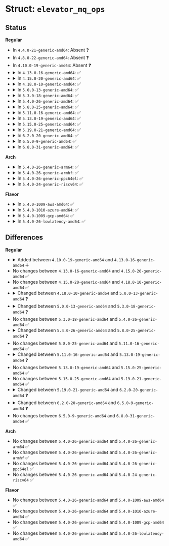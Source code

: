 # Struct: <code>elevator_mq_ops</code>

## Status
<b>Regular</b>
<ul>
<li>
In <code>4.4.0-21-generic-amd64</code>: Absent ❓
</li>
<li>
In <code>4.8.0-22-generic-amd64</code>: Absent ❓
</li>
<li>
In <code>4.10.0-19-generic-amd64</code>: Absent ❓
</li>
<li>
<details>
<summary>In <code>4.13.0-16-generic-amd64</code>: ✅</summary>

```c
struct elevator_mq_ops {
    int (*)(struct request_queue *, struct elevator_type *) init_sched;
    void (*)(struct elevator_queue *) exit_sched;
    int (*)(struct blk_mq_hw_ctx *, unsigned int) init_hctx;
    void (*)(struct blk_mq_hw_ctx *, unsigned int) exit_hctx;
    bool (*)(struct request_queue *, struct request *, struct bio *) allow_merge;
    bool (*)(struct blk_mq_hw_ctx *, struct bio *) bio_merge;
    int (*)(struct request_queue *, struct request * *, struct bio *) request_merge;
    void (*)(struct request_queue *, struct request *, enum elv_merge) request_merged;
    void (*)(struct request_queue *, struct request *, struct request *) requests_merged;
    void (*)(unsigned int, struct blk_mq_alloc_data *) limit_depth;
    void (*)(struct request *, struct bio *) prepare_request;
    void (*)(struct request *) finish_request;
    void (*)(struct blk_mq_hw_ctx *, struct list_head *, bool) insert_requests;
    struct request * (*)(struct blk_mq_hw_ctx *) dispatch_request;
    bool (*)(struct blk_mq_hw_ctx *) has_work;
    void (*)(struct request *) completed_request;
    void (*)(struct request *) started_request;
    void (*)(struct request *) requeue_request;
    struct request * (*)(struct request_queue *, struct request *) former_request;
    struct request * (*)(struct request_queue *, struct request *) next_request;
    void (*)(struct io_cq *) init_icq;
    void (*)(struct io_cq *) exit_icq;
}
```
</details>
</li>
<li>
<details>
<summary>In <code>4.15.0-20-generic-amd64</code>: ✅</summary>

```c
struct elevator_mq_ops {
    int (*)(struct request_queue *, struct elevator_type *) init_sched;
    void (*)(struct elevator_queue *) exit_sched;
    int (*)(struct blk_mq_hw_ctx *, unsigned int) init_hctx;
    void (*)(struct blk_mq_hw_ctx *, unsigned int) exit_hctx;
    bool (*)(struct request_queue *, struct request *, struct bio *) allow_merge;
    bool (*)(struct blk_mq_hw_ctx *, struct bio *) bio_merge;
    int (*)(struct request_queue *, struct request * *, struct bio *) request_merge;
    void (*)(struct request_queue *, struct request *, enum elv_merge) request_merged;
    void (*)(struct request_queue *, struct request *, struct request *) requests_merged;
    void (*)(unsigned int, struct blk_mq_alloc_data *) limit_depth;
    void (*)(struct request *, struct bio *) prepare_request;
    void (*)(struct request *) finish_request;
    void (*)(struct blk_mq_hw_ctx *, struct list_head *, bool) insert_requests;
    struct request * (*)(struct blk_mq_hw_ctx *) dispatch_request;
    bool (*)(struct blk_mq_hw_ctx *) has_work;
    void (*)(struct request *) completed_request;
    void (*)(struct request *) started_request;
    void (*)(struct request *) requeue_request;
    struct request * (*)(struct request_queue *, struct request *) former_request;
    struct request * (*)(struct request_queue *, struct request *) next_request;
    void (*)(struct io_cq *) init_icq;
    void (*)(struct io_cq *) exit_icq;
}
```
</details>
</li>
<li>
<details>
<summary>In <code>4.18.0-10-generic-amd64</code>: ✅</summary>

```c
struct elevator_mq_ops {
    int (*)(struct request_queue *, struct elevator_type *) init_sched;
    void (*)(struct elevator_queue *) exit_sched;
    int (*)(struct blk_mq_hw_ctx *, unsigned int) init_hctx;
    void (*)(struct blk_mq_hw_ctx *, unsigned int) exit_hctx;
    bool (*)(struct request_queue *, struct request *, struct bio *) allow_merge;
    bool (*)(struct blk_mq_hw_ctx *, struct bio *) bio_merge;
    int (*)(struct request_queue *, struct request * *, struct bio *) request_merge;
    void (*)(struct request_queue *, struct request *, enum elv_merge) request_merged;
    void (*)(struct request_queue *, struct request *, struct request *) requests_merged;
    void (*)(unsigned int, struct blk_mq_alloc_data *) limit_depth;
    void (*)(struct request *, struct bio *) prepare_request;
    void (*)(struct request *) finish_request;
    void (*)(struct blk_mq_hw_ctx *, struct list_head *, bool) insert_requests;
    struct request * (*)(struct blk_mq_hw_ctx *) dispatch_request;
    bool (*)(struct blk_mq_hw_ctx *) has_work;
    void (*)(struct request *) completed_request;
    void (*)(struct request *) started_request;
    void (*)(struct request *) requeue_request;
    struct request * (*)(struct request_queue *, struct request *) former_request;
    struct request * (*)(struct request_queue *, struct request *) next_request;
    void (*)(struct io_cq *) init_icq;
    void (*)(struct io_cq *) exit_icq;
}
```
</details>
</li>
<li>
<details>
<summary>In <code>5.0.0-13-generic-amd64</code>: ✅</summary>

```c
struct elevator_mq_ops {
    int (*)(struct request_queue *, struct elevator_type *) init_sched;
    void (*)(struct elevator_queue *) exit_sched;
    int (*)(struct blk_mq_hw_ctx *, unsigned int) init_hctx;
    void (*)(struct blk_mq_hw_ctx *, unsigned int) exit_hctx;
    bool (*)(struct request_queue *, struct request *, struct bio *) allow_merge;
    bool (*)(struct blk_mq_hw_ctx *, struct bio *) bio_merge;
    int (*)(struct request_queue *, struct request * *, struct bio *) request_merge;
    void (*)(struct request_queue *, struct request *, enum elv_merge) request_merged;
    void (*)(struct request_queue *, struct request *, struct request *) requests_merged;
    void (*)(unsigned int, struct blk_mq_alloc_data *) limit_depth;
    void (*)(struct request *, struct bio *) prepare_request;
    void (*)(struct request *) finish_request;
    void (*)(struct blk_mq_hw_ctx *, struct list_head *, bool) insert_requests;
    struct request * (*)(struct blk_mq_hw_ctx *) dispatch_request;
    bool (*)(struct blk_mq_hw_ctx *) has_work;
    void (*)(struct request *, u64) completed_request;
    void (*)(struct request *) started_request;
    void (*)(struct request *) requeue_request;
    struct request * (*)(struct request_queue *, struct request *) former_request;
    struct request * (*)(struct request_queue *, struct request *) next_request;
    void (*)(struct io_cq *) init_icq;
    void (*)(struct io_cq *) exit_icq;
}
```
</details>
</li>
<li>
<details>
<summary>In <code>5.3.0-18-generic-amd64</code>: ✅</summary>

```c
struct elevator_mq_ops {
    int (*)(struct request_queue *, struct elevator_type *) init_sched;
    void (*)(struct elevator_queue *) exit_sched;
    int (*)(struct blk_mq_hw_ctx *, unsigned int) init_hctx;
    void (*)(struct blk_mq_hw_ctx *, unsigned int) exit_hctx;
    void (*)(struct blk_mq_hw_ctx *) depth_updated;
    bool (*)(struct request_queue *, struct request *, struct bio *) allow_merge;
    bool (*)(struct blk_mq_hw_ctx *, struct bio *, unsigned int) bio_merge;
    int (*)(struct request_queue *, struct request * *, struct bio *) request_merge;
    void (*)(struct request_queue *, struct request *, enum elv_merge) request_merged;
    void (*)(struct request_queue *, struct request *, struct request *) requests_merged;
    void (*)(unsigned int, struct blk_mq_alloc_data *) limit_depth;
    void (*)(struct request *, struct bio *) prepare_request;
    void (*)(struct request *) finish_request;
    void (*)(struct blk_mq_hw_ctx *, struct list_head *, bool) insert_requests;
    struct request * (*)(struct blk_mq_hw_ctx *) dispatch_request;
    bool (*)(struct blk_mq_hw_ctx *) has_work;
    void (*)(struct request *, u64) completed_request;
    void (*)(struct request *) requeue_request;
    struct request * (*)(struct request_queue *, struct request *) former_request;
    struct request * (*)(struct request_queue *, struct request *) next_request;
    void (*)(struct io_cq *) init_icq;
    void (*)(struct io_cq *) exit_icq;
}
```
</details>
</li>
<li>
<details>
<summary>In <code>5.4.0-26-generic-amd64</code>: ✅</summary>

```c
struct elevator_mq_ops {
    int (*)(struct request_queue *, struct elevator_type *) init_sched;
    void (*)(struct elevator_queue *) exit_sched;
    int (*)(struct blk_mq_hw_ctx *, unsigned int) init_hctx;
    void (*)(struct blk_mq_hw_ctx *, unsigned int) exit_hctx;
    void (*)(struct blk_mq_hw_ctx *) depth_updated;
    bool (*)(struct request_queue *, struct request *, struct bio *) allow_merge;
    bool (*)(struct blk_mq_hw_ctx *, struct bio *, unsigned int) bio_merge;
    int (*)(struct request_queue *, struct request * *, struct bio *) request_merge;
    void (*)(struct request_queue *, struct request *, enum elv_merge) request_merged;
    void (*)(struct request_queue *, struct request *, struct request *) requests_merged;
    void (*)(unsigned int, struct blk_mq_alloc_data *) limit_depth;
    void (*)(struct request *, struct bio *) prepare_request;
    void (*)(struct request *) finish_request;
    void (*)(struct blk_mq_hw_ctx *, struct list_head *, bool) insert_requests;
    struct request * (*)(struct blk_mq_hw_ctx *) dispatch_request;
    bool (*)(struct blk_mq_hw_ctx *) has_work;
    void (*)(struct request *, u64) completed_request;
    void (*)(struct request *) requeue_request;
    struct request * (*)(struct request_queue *, struct request *) former_request;
    struct request * (*)(struct request_queue *, struct request *) next_request;
    void (*)(struct io_cq *) init_icq;
    void (*)(struct io_cq *) exit_icq;
}
```
</details>
</li>
<li>
<details>
<summary>In <code>5.8.0-25-generic-amd64</code>: ✅</summary>

```c
struct elevator_mq_ops {
    int (*)(struct request_queue *, struct elevator_type *) init_sched;
    void (*)(struct elevator_queue *) exit_sched;
    int (*)(struct blk_mq_hw_ctx *, unsigned int) init_hctx;
    void (*)(struct blk_mq_hw_ctx *, unsigned int) exit_hctx;
    void (*)(struct blk_mq_hw_ctx *) depth_updated;
    bool (*)(struct request_queue *, struct request *, struct bio *) allow_merge;
    bool (*)(struct blk_mq_hw_ctx *, struct bio *, unsigned int) bio_merge;
    int (*)(struct request_queue *, struct request * *, struct bio *) request_merge;
    void (*)(struct request_queue *, struct request *, enum elv_merge) request_merged;
    void (*)(struct request_queue *, struct request *, struct request *) requests_merged;
    void (*)(unsigned int, struct blk_mq_alloc_data *) limit_depth;
    void (*)(struct request *) prepare_request;
    void (*)(struct request *) finish_request;
    void (*)(struct blk_mq_hw_ctx *, struct list_head *, bool) insert_requests;
    struct request * (*)(struct blk_mq_hw_ctx *) dispatch_request;
    bool (*)(struct blk_mq_hw_ctx *) has_work;
    void (*)(struct request *, u64) completed_request;
    void (*)(struct request *) requeue_request;
    struct request * (*)(struct request_queue *, struct request *) former_request;
    struct request * (*)(struct request_queue *, struct request *) next_request;
    void (*)(struct io_cq *) init_icq;
    void (*)(struct io_cq *) exit_icq;
}
```
</details>
</li>
<li>
<details>
<summary>In <code>5.11.0-16-generic-amd64</code>: ✅</summary>

```c
struct elevator_mq_ops {
    int (*)(struct request_queue *, struct elevator_type *) init_sched;
    void (*)(struct elevator_queue *) exit_sched;
    int (*)(struct blk_mq_hw_ctx *, unsigned int) init_hctx;
    void (*)(struct blk_mq_hw_ctx *, unsigned int) exit_hctx;
    void (*)(struct blk_mq_hw_ctx *) depth_updated;
    bool (*)(struct request_queue *, struct request *, struct bio *) allow_merge;
    bool (*)(struct blk_mq_hw_ctx *, struct bio *, unsigned int) bio_merge;
    int (*)(struct request_queue *, struct request * *, struct bio *) request_merge;
    void (*)(struct request_queue *, struct request *, enum elv_merge) request_merged;
    void (*)(struct request_queue *, struct request *, struct request *) requests_merged;
    void (*)(unsigned int, struct blk_mq_alloc_data *) limit_depth;
    void (*)(struct request *) prepare_request;
    void (*)(struct request *) finish_request;
    void (*)(struct blk_mq_hw_ctx *, struct list_head *, bool) insert_requests;
    struct request * (*)(struct blk_mq_hw_ctx *) dispatch_request;
    bool (*)(struct blk_mq_hw_ctx *) has_work;
    void (*)(struct request *, u64) completed_request;
    void (*)(struct request *) requeue_request;
    struct request * (*)(struct request_queue *, struct request *) former_request;
    struct request * (*)(struct request_queue *, struct request *) next_request;
    void (*)(struct io_cq *) init_icq;
    void (*)(struct io_cq *) exit_icq;
}
```
</details>
</li>
<li>
<details>
<summary>In <code>5.13.0-19-generic-amd64</code>: ✅</summary>

```c
struct elevator_mq_ops {
    int (*)(struct request_queue *, struct elevator_type *) init_sched;
    void (*)(struct elevator_queue *) exit_sched;
    int (*)(struct blk_mq_hw_ctx *, unsigned int) init_hctx;
    void (*)(struct blk_mq_hw_ctx *, unsigned int) exit_hctx;
    void (*)(struct blk_mq_hw_ctx *) depth_updated;
    bool (*)(struct request_queue *, struct request *, struct bio *) allow_merge;
    bool (*)(struct request_queue *, struct bio *, unsigned int) bio_merge;
    int (*)(struct request_queue *, struct request * *, struct bio *) request_merge;
    void (*)(struct request_queue *, struct request *, enum elv_merge) request_merged;
    void (*)(struct request_queue *, struct request *, struct request *) requests_merged;
    void (*)(unsigned int, struct blk_mq_alloc_data *) limit_depth;
    void (*)(struct request *) prepare_request;
    void (*)(struct request *) finish_request;
    void (*)(struct blk_mq_hw_ctx *, struct list_head *, bool) insert_requests;
    struct request * (*)(struct blk_mq_hw_ctx *) dispatch_request;
    bool (*)(struct blk_mq_hw_ctx *) has_work;
    void (*)(struct request *, u64) completed_request;
    void (*)(struct request *) requeue_request;
    struct request * (*)(struct request_queue *, struct request *) former_request;
    struct request * (*)(struct request_queue *, struct request *) next_request;
    void (*)(struct io_cq *) init_icq;
    void (*)(struct io_cq *) exit_icq;
}
```
</details>
</li>
<li>
<details>
<summary>In <code>5.15.0-25-generic-amd64</code>: ✅</summary>

```c
struct elevator_mq_ops {
    int (*)(struct request_queue *, struct elevator_type *) init_sched;
    void (*)(struct elevator_queue *) exit_sched;
    int (*)(struct blk_mq_hw_ctx *, unsigned int) init_hctx;
    void (*)(struct blk_mq_hw_ctx *, unsigned int) exit_hctx;
    void (*)(struct blk_mq_hw_ctx *) depth_updated;
    bool (*)(struct request_queue *, struct request *, struct bio *) allow_merge;
    bool (*)(struct request_queue *, struct bio *, unsigned int) bio_merge;
    int (*)(struct request_queue *, struct request * *, struct bio *) request_merge;
    void (*)(struct request_queue *, struct request *, enum elv_merge) request_merged;
    void (*)(struct request_queue *, struct request *, struct request *) requests_merged;
    void (*)(unsigned int, struct blk_mq_alloc_data *) limit_depth;
    void (*)(struct request *) prepare_request;
    void (*)(struct request *) finish_request;
    void (*)(struct blk_mq_hw_ctx *, struct list_head *, bool) insert_requests;
    struct request * (*)(struct blk_mq_hw_ctx *) dispatch_request;
    bool (*)(struct blk_mq_hw_ctx *) has_work;
    void (*)(struct request *, u64) completed_request;
    void (*)(struct request *) requeue_request;
    struct request * (*)(struct request_queue *, struct request *) former_request;
    struct request * (*)(struct request_queue *, struct request *) next_request;
    void (*)(struct io_cq *) init_icq;
    void (*)(struct io_cq *) exit_icq;
}
```
</details>
</li>
<li>
<details>
<summary>In <code>5.19.0-21-generic-amd64</code>: ✅</summary>

```c
struct elevator_mq_ops {
    int (*)(struct request_queue *, struct elevator_type *) init_sched;
    void (*)(struct elevator_queue *) exit_sched;
    int (*)(struct blk_mq_hw_ctx *, unsigned int) init_hctx;
    void (*)(struct blk_mq_hw_ctx *, unsigned int) exit_hctx;
    void (*)(struct blk_mq_hw_ctx *) depth_updated;
    bool (*)(struct request_queue *, struct request *, struct bio *) allow_merge;
    bool (*)(struct request_queue *, struct bio *, unsigned int) bio_merge;
    int (*)(struct request_queue *, struct request * *, struct bio *) request_merge;
    void (*)(struct request_queue *, struct request *, enum elv_merge) request_merged;
    void (*)(struct request_queue *, struct request *, struct request *) requests_merged;
    void (*)(unsigned int, struct blk_mq_alloc_data *) limit_depth;
    void (*)(struct request *) prepare_request;
    void (*)(struct request *) finish_request;
    void (*)(struct blk_mq_hw_ctx *, struct list_head *, bool) insert_requests;
    struct request * (*)(struct blk_mq_hw_ctx *) dispatch_request;
    bool (*)(struct blk_mq_hw_ctx *) has_work;
    void (*)(struct request *, u64) completed_request;
    void (*)(struct request *) requeue_request;
    struct request * (*)(struct request_queue *, struct request *) former_request;
    struct request * (*)(struct request_queue *, struct request *) next_request;
    void (*)(struct io_cq *) init_icq;
    void (*)(struct io_cq *) exit_icq;
}
```
</details>
</li>
<li>
<details>
<summary>In <code>6.2.0-20-generic-amd64</code>: ✅</summary>

```c
struct elevator_mq_ops {
    int (*)(struct request_queue *, struct elevator_type *) init_sched;
    void (*)(struct elevator_queue *) exit_sched;
    int (*)(struct blk_mq_hw_ctx *, unsigned int) init_hctx;
    void (*)(struct blk_mq_hw_ctx *, unsigned int) exit_hctx;
    void (*)(struct blk_mq_hw_ctx *) depth_updated;
    bool (*)(struct request_queue *, struct request *, struct bio *) allow_merge;
    bool (*)(struct request_queue *, struct bio *, unsigned int) bio_merge;
    int (*)(struct request_queue *, struct request * *, struct bio *) request_merge;
    void (*)(struct request_queue *, struct request *, enum elv_merge) request_merged;
    void (*)(struct request_queue *, struct request *, struct request *) requests_merged;
    void (*)(blk_opf_t, struct blk_mq_alloc_data *) limit_depth;
    void (*)(struct request *) prepare_request;
    void (*)(struct request *) finish_request;
    void (*)(struct blk_mq_hw_ctx *, struct list_head *, bool) insert_requests;
    struct request * (*)(struct blk_mq_hw_ctx *) dispatch_request;
    bool (*)(struct blk_mq_hw_ctx *) has_work;
    void (*)(struct request *, u64) completed_request;
    void (*)(struct request *) requeue_request;
    struct request * (*)(struct request_queue *, struct request *) former_request;
    struct request * (*)(struct request_queue *, struct request *) next_request;
    void (*)(struct io_cq *) init_icq;
    void (*)(struct io_cq *) exit_icq;
}
```
</details>
</li>
<li>
<details>
<summary>In <code>6.5.0-9-generic-amd64</code>: ✅</summary>

```c
struct elevator_mq_ops {
    int (*)(struct request_queue *, struct elevator_type *) init_sched;
    void (*)(struct elevator_queue *) exit_sched;
    int (*)(struct blk_mq_hw_ctx *, unsigned int) init_hctx;
    void (*)(struct blk_mq_hw_ctx *, unsigned int) exit_hctx;
    void (*)(struct blk_mq_hw_ctx *) depth_updated;
    bool (*)(struct request_queue *, struct request *, struct bio *) allow_merge;
    bool (*)(struct request_queue *, struct bio *, unsigned int) bio_merge;
    int (*)(struct request_queue *, struct request * *, struct bio *) request_merge;
    void (*)(struct request_queue *, struct request *, enum elv_merge) request_merged;
    void (*)(struct request_queue *, struct request *, struct request *) requests_merged;
    void (*)(blk_opf_t, struct blk_mq_alloc_data *) limit_depth;
    void (*)(struct request *) prepare_request;
    void (*)(struct request *) finish_request;
    void (*)(struct blk_mq_hw_ctx *, struct list_head *, blk_insert_t) insert_requests;
    struct request * (*)(struct blk_mq_hw_ctx *) dispatch_request;
    bool (*)(struct blk_mq_hw_ctx *) has_work;
    void (*)(struct request *, u64) completed_request;
    void (*)(struct request *) requeue_request;
    struct request * (*)(struct request_queue *, struct request *) former_request;
    struct request * (*)(struct request_queue *, struct request *) next_request;
    void (*)(struct io_cq *) init_icq;
    void (*)(struct io_cq *) exit_icq;
}
```
</details>
</li>
<li>
<details>
<summary>In <code>6.8.0-31-generic-amd64</code>: ✅</summary>

```c
struct elevator_mq_ops {
    int (*)(struct request_queue *, struct elevator_type *) init_sched;
    void (*)(struct elevator_queue *) exit_sched;
    int (*)(struct blk_mq_hw_ctx *, unsigned int) init_hctx;
    void (*)(struct blk_mq_hw_ctx *, unsigned int) exit_hctx;
    void (*)(struct blk_mq_hw_ctx *) depth_updated;
    bool (*)(struct request_queue *, struct request *, struct bio *) allow_merge;
    bool (*)(struct request_queue *, struct bio *, unsigned int) bio_merge;
    int (*)(struct request_queue *, struct request * *, struct bio *) request_merge;
    void (*)(struct request_queue *, struct request *, enum elv_merge) request_merged;
    void (*)(struct request_queue *, struct request *, struct request *) requests_merged;
    void (*)(blk_opf_t, struct blk_mq_alloc_data *) limit_depth;
    void (*)(struct request *) prepare_request;
    void (*)(struct request *) finish_request;
    void (*)(struct blk_mq_hw_ctx *, struct list_head *, blk_insert_t) insert_requests;
    struct request * (*)(struct blk_mq_hw_ctx *) dispatch_request;
    bool (*)(struct blk_mq_hw_ctx *) has_work;
    void (*)(struct request *, u64) completed_request;
    void (*)(struct request *) requeue_request;
    struct request * (*)(struct request_queue *, struct request *) former_request;
    struct request * (*)(struct request_queue *, struct request *) next_request;
    void (*)(struct io_cq *) init_icq;
    void (*)(struct io_cq *) exit_icq;
}
```
</details>
</li>
</ul>
<b>Arch</b>
<ul>
<li>
<details>
<summary>In <code>5.4.0-26-generic-arm64</code>: ✅</summary>

```c
struct elevator_mq_ops {
    int (*)(struct request_queue *, struct elevator_type *) init_sched;
    void (*)(struct elevator_queue *) exit_sched;
    int (*)(struct blk_mq_hw_ctx *, unsigned int) init_hctx;
    void (*)(struct blk_mq_hw_ctx *, unsigned int) exit_hctx;
    void (*)(struct blk_mq_hw_ctx *) depth_updated;
    bool (*)(struct request_queue *, struct request *, struct bio *) allow_merge;
    bool (*)(struct blk_mq_hw_ctx *, struct bio *, unsigned int) bio_merge;
    int (*)(struct request_queue *, struct request * *, struct bio *) request_merge;
    void (*)(struct request_queue *, struct request *, enum elv_merge) request_merged;
    void (*)(struct request_queue *, struct request *, struct request *) requests_merged;
    void (*)(unsigned int, struct blk_mq_alloc_data *) limit_depth;
    void (*)(struct request *, struct bio *) prepare_request;
    void (*)(struct request *) finish_request;
    void (*)(struct blk_mq_hw_ctx *, struct list_head *, bool) insert_requests;
    struct request * (*)(struct blk_mq_hw_ctx *) dispatch_request;
    bool (*)(struct blk_mq_hw_ctx *) has_work;
    void (*)(struct request *, u64) completed_request;
    void (*)(struct request *) requeue_request;
    struct request * (*)(struct request_queue *, struct request *) former_request;
    struct request * (*)(struct request_queue *, struct request *) next_request;
    void (*)(struct io_cq *) init_icq;
    void (*)(struct io_cq *) exit_icq;
}
```
</details>
</li>
<li>
<details>
<summary>In <code>5.4.0-26-generic-armhf</code>: ✅</summary>

```c
struct elevator_mq_ops {
    int (*)(struct request_queue *, struct elevator_type *) init_sched;
    void (*)(struct elevator_queue *) exit_sched;
    int (*)(struct blk_mq_hw_ctx *, unsigned int) init_hctx;
    void (*)(struct blk_mq_hw_ctx *, unsigned int) exit_hctx;
    void (*)(struct blk_mq_hw_ctx *) depth_updated;
    bool (*)(struct request_queue *, struct request *, struct bio *) allow_merge;
    bool (*)(struct blk_mq_hw_ctx *, struct bio *, unsigned int) bio_merge;
    int (*)(struct request_queue *, struct request * *, struct bio *) request_merge;
    void (*)(struct request_queue *, struct request *, enum elv_merge) request_merged;
    void (*)(struct request_queue *, struct request *, struct request *) requests_merged;
    void (*)(unsigned int, struct blk_mq_alloc_data *) limit_depth;
    void (*)(struct request *, struct bio *) prepare_request;
    void (*)(struct request *) finish_request;
    void (*)(struct blk_mq_hw_ctx *, struct list_head *, bool) insert_requests;
    struct request * (*)(struct blk_mq_hw_ctx *) dispatch_request;
    bool (*)(struct blk_mq_hw_ctx *) has_work;
    void (*)(struct request *, u64) completed_request;
    void (*)(struct request *) requeue_request;
    struct request * (*)(struct request_queue *, struct request *) former_request;
    struct request * (*)(struct request_queue *, struct request *) next_request;
    void (*)(struct io_cq *) init_icq;
    void (*)(struct io_cq *) exit_icq;
}
```
</details>
</li>
<li>
<details>
<summary>In <code>5.4.0-26-generic-ppc64el</code>: ✅</summary>

```c
struct elevator_mq_ops {
    int (*)(struct request_queue *, struct elevator_type *) init_sched;
    void (*)(struct elevator_queue *) exit_sched;
    int (*)(struct blk_mq_hw_ctx *, unsigned int) init_hctx;
    void (*)(struct blk_mq_hw_ctx *, unsigned int) exit_hctx;
    void (*)(struct blk_mq_hw_ctx *) depth_updated;
    bool (*)(struct request_queue *, struct request *, struct bio *) allow_merge;
    bool (*)(struct blk_mq_hw_ctx *, struct bio *, unsigned int) bio_merge;
    int (*)(struct request_queue *, struct request * *, struct bio *) request_merge;
    void (*)(struct request_queue *, struct request *, enum elv_merge) request_merged;
    void (*)(struct request_queue *, struct request *, struct request *) requests_merged;
    void (*)(unsigned int, struct blk_mq_alloc_data *) limit_depth;
    void (*)(struct request *, struct bio *) prepare_request;
    void (*)(struct request *) finish_request;
    void (*)(struct blk_mq_hw_ctx *, struct list_head *, bool) insert_requests;
    struct request * (*)(struct blk_mq_hw_ctx *) dispatch_request;
    bool (*)(struct blk_mq_hw_ctx *) has_work;
    void (*)(struct request *, u64) completed_request;
    void (*)(struct request *) requeue_request;
    struct request * (*)(struct request_queue *, struct request *) former_request;
    struct request * (*)(struct request_queue *, struct request *) next_request;
    void (*)(struct io_cq *) init_icq;
    void (*)(struct io_cq *) exit_icq;
}
```
</details>
</li>
<li>
<details>
<summary>In <code>5.4.0-24-generic-riscv64</code>: ✅</summary>

```c
struct elevator_mq_ops {
    int (*)(struct request_queue *, struct elevator_type *) init_sched;
    void (*)(struct elevator_queue *) exit_sched;
    int (*)(struct blk_mq_hw_ctx *, unsigned int) init_hctx;
    void (*)(struct blk_mq_hw_ctx *, unsigned int) exit_hctx;
    void (*)(struct blk_mq_hw_ctx *) depth_updated;
    bool (*)(struct request_queue *, struct request *, struct bio *) allow_merge;
    bool (*)(struct blk_mq_hw_ctx *, struct bio *, unsigned int) bio_merge;
    int (*)(struct request_queue *, struct request * *, struct bio *) request_merge;
    void (*)(struct request_queue *, struct request *, enum elv_merge) request_merged;
    void (*)(struct request_queue *, struct request *, struct request *) requests_merged;
    void (*)(unsigned int, struct blk_mq_alloc_data *) limit_depth;
    void (*)(struct request *, struct bio *) prepare_request;
    void (*)(struct request *) finish_request;
    void (*)(struct blk_mq_hw_ctx *, struct list_head *, bool) insert_requests;
    struct request * (*)(struct blk_mq_hw_ctx *) dispatch_request;
    bool (*)(struct blk_mq_hw_ctx *) has_work;
    void (*)(struct request *, u64) completed_request;
    void (*)(struct request *) requeue_request;
    struct request * (*)(struct request_queue *, struct request *) former_request;
    struct request * (*)(struct request_queue *, struct request *) next_request;
    void (*)(struct io_cq *) init_icq;
    void (*)(struct io_cq *) exit_icq;
}
```
</details>
</li>
</ul>
<b>Flavor</b>
<ul>
<li>
<details>
<summary>In <code>5.4.0-1009-aws-amd64</code>: ✅</summary>

```c
struct elevator_mq_ops {
    int (*)(struct request_queue *, struct elevator_type *) init_sched;
    void (*)(struct elevator_queue *) exit_sched;
    int (*)(struct blk_mq_hw_ctx *, unsigned int) init_hctx;
    void (*)(struct blk_mq_hw_ctx *, unsigned int) exit_hctx;
    void (*)(struct blk_mq_hw_ctx *) depth_updated;
    bool (*)(struct request_queue *, struct request *, struct bio *) allow_merge;
    bool (*)(struct blk_mq_hw_ctx *, struct bio *, unsigned int) bio_merge;
    int (*)(struct request_queue *, struct request * *, struct bio *) request_merge;
    void (*)(struct request_queue *, struct request *, enum elv_merge) request_merged;
    void (*)(struct request_queue *, struct request *, struct request *) requests_merged;
    void (*)(unsigned int, struct blk_mq_alloc_data *) limit_depth;
    void (*)(struct request *, struct bio *) prepare_request;
    void (*)(struct request *) finish_request;
    void (*)(struct blk_mq_hw_ctx *, struct list_head *, bool) insert_requests;
    struct request * (*)(struct blk_mq_hw_ctx *) dispatch_request;
    bool (*)(struct blk_mq_hw_ctx *) has_work;
    void (*)(struct request *, u64) completed_request;
    void (*)(struct request *) requeue_request;
    struct request * (*)(struct request_queue *, struct request *) former_request;
    struct request * (*)(struct request_queue *, struct request *) next_request;
    void (*)(struct io_cq *) init_icq;
    void (*)(struct io_cq *) exit_icq;
}
```
</details>
</li>
<li>
<details>
<summary>In <code>5.4.0-1010-azure-amd64</code>: ✅</summary>

```c
struct elevator_mq_ops {
    int (*)(struct request_queue *, struct elevator_type *) init_sched;
    void (*)(struct elevator_queue *) exit_sched;
    int (*)(struct blk_mq_hw_ctx *, unsigned int) init_hctx;
    void (*)(struct blk_mq_hw_ctx *, unsigned int) exit_hctx;
    void (*)(struct blk_mq_hw_ctx *) depth_updated;
    bool (*)(struct request_queue *, struct request *, struct bio *) allow_merge;
    bool (*)(struct blk_mq_hw_ctx *, struct bio *, unsigned int) bio_merge;
    int (*)(struct request_queue *, struct request * *, struct bio *) request_merge;
    void (*)(struct request_queue *, struct request *, enum elv_merge) request_merged;
    void (*)(struct request_queue *, struct request *, struct request *) requests_merged;
    void (*)(unsigned int, struct blk_mq_alloc_data *) limit_depth;
    void (*)(struct request *, struct bio *) prepare_request;
    void (*)(struct request *) finish_request;
    void (*)(struct blk_mq_hw_ctx *, struct list_head *, bool) insert_requests;
    struct request * (*)(struct blk_mq_hw_ctx *) dispatch_request;
    bool (*)(struct blk_mq_hw_ctx *) has_work;
    void (*)(struct request *, u64) completed_request;
    void (*)(struct request *) requeue_request;
    struct request * (*)(struct request_queue *, struct request *) former_request;
    struct request * (*)(struct request_queue *, struct request *) next_request;
    void (*)(struct io_cq *) init_icq;
    void (*)(struct io_cq *) exit_icq;
}
```
</details>
</li>
<li>
<details>
<summary>In <code>5.4.0-1009-gcp-amd64</code>: ✅</summary>

```c
struct elevator_mq_ops {
    int (*)(struct request_queue *, struct elevator_type *) init_sched;
    void (*)(struct elevator_queue *) exit_sched;
    int (*)(struct blk_mq_hw_ctx *, unsigned int) init_hctx;
    void (*)(struct blk_mq_hw_ctx *, unsigned int) exit_hctx;
    void (*)(struct blk_mq_hw_ctx *) depth_updated;
    bool (*)(struct request_queue *, struct request *, struct bio *) allow_merge;
    bool (*)(struct blk_mq_hw_ctx *, struct bio *, unsigned int) bio_merge;
    int (*)(struct request_queue *, struct request * *, struct bio *) request_merge;
    void (*)(struct request_queue *, struct request *, enum elv_merge) request_merged;
    void (*)(struct request_queue *, struct request *, struct request *) requests_merged;
    void (*)(unsigned int, struct blk_mq_alloc_data *) limit_depth;
    void (*)(struct request *, struct bio *) prepare_request;
    void (*)(struct request *) finish_request;
    void (*)(struct blk_mq_hw_ctx *, struct list_head *, bool) insert_requests;
    struct request * (*)(struct blk_mq_hw_ctx *) dispatch_request;
    bool (*)(struct blk_mq_hw_ctx *) has_work;
    void (*)(struct request *, u64) completed_request;
    void (*)(struct request *) requeue_request;
    struct request * (*)(struct request_queue *, struct request *) former_request;
    struct request * (*)(struct request_queue *, struct request *) next_request;
    void (*)(struct io_cq *) init_icq;
    void (*)(struct io_cq *) exit_icq;
}
```
</details>
</li>
<li>
<details>
<summary>In <code>5.4.0-26-lowlatency-amd64</code>: ✅</summary>

```c
struct elevator_mq_ops {
    int (*)(struct request_queue *, struct elevator_type *) init_sched;
    void (*)(struct elevator_queue *) exit_sched;
    int (*)(struct blk_mq_hw_ctx *, unsigned int) init_hctx;
    void (*)(struct blk_mq_hw_ctx *, unsigned int) exit_hctx;
    void (*)(struct blk_mq_hw_ctx *) depth_updated;
    bool (*)(struct request_queue *, struct request *, struct bio *) allow_merge;
    bool (*)(struct blk_mq_hw_ctx *, struct bio *, unsigned int) bio_merge;
    int (*)(struct request_queue *, struct request * *, struct bio *) request_merge;
    void (*)(struct request_queue *, struct request *, enum elv_merge) request_merged;
    void (*)(struct request_queue *, struct request *, struct request *) requests_merged;
    void (*)(unsigned int, struct blk_mq_alloc_data *) limit_depth;
    void (*)(struct request *, struct bio *) prepare_request;
    void (*)(struct request *) finish_request;
    void (*)(struct blk_mq_hw_ctx *, struct list_head *, bool) insert_requests;
    struct request * (*)(struct blk_mq_hw_ctx *) dispatch_request;
    bool (*)(struct blk_mq_hw_ctx *) has_work;
    void (*)(struct request *, u64) completed_request;
    void (*)(struct request *) requeue_request;
    struct request * (*)(struct request_queue *, struct request *) former_request;
    struct request * (*)(struct request_queue *, struct request *) next_request;
    void (*)(struct io_cq *) init_icq;
    void (*)(struct io_cq *) exit_icq;
}
```
</details>
</li>
</ul>

## Differences
<b>Regular</b>
<ul>
<li>
<details>
<summary>Added between <code>4.10.0-19-generic-amd64</code> and <code>4.13.0-16-generic-amd64</code> ➕</summary>

```c
struct elevator_mq_ops {
    int (*)(struct request_queue *, struct elevator_type *) init_sched;
    void (*)(struct elevator_queue *) exit_sched;
    int (*)(struct blk_mq_hw_ctx *, unsigned int) init_hctx;
    void (*)(struct blk_mq_hw_ctx *, unsigned int) exit_hctx;
    bool (*)(struct request_queue *, struct request *, struct bio *) allow_merge;
    bool (*)(struct blk_mq_hw_ctx *, struct bio *) bio_merge;
    int (*)(struct request_queue *, struct request * *, struct bio *) request_merge;
    void (*)(struct request_queue *, struct request *, enum elv_merge) request_merged;
    void (*)(struct request_queue *, struct request *, struct request *) requests_merged;
    void (*)(unsigned int, struct blk_mq_alloc_data *) limit_depth;
    void (*)(struct request *, struct bio *) prepare_request;
    void (*)(struct request *) finish_request;
    void (*)(struct blk_mq_hw_ctx *, struct list_head *, bool) insert_requests;
    struct request * (*)(struct blk_mq_hw_ctx *) dispatch_request;
    bool (*)(struct blk_mq_hw_ctx *) has_work;
    void (*)(struct request *) completed_request;
    void (*)(struct request *) started_request;
    void (*)(struct request *) requeue_request;
    struct request * (*)(struct request_queue *, struct request *) former_request;
    struct request * (*)(struct request_queue *, struct request *) next_request;
    void (*)(struct io_cq *) init_icq;
    void (*)(struct io_cq *) exit_icq;
}
```
</details>
</li>
<li>
No changes between <code>4.13.0-16-generic-amd64</code> and <code>4.15.0-20-generic-amd64</code> ✅
</li>
<li>
No changes between <code>4.15.0-20-generic-amd64</code> and <code>4.18.0-10-generic-amd64</code> ✅
</li>
<li>
<details>
<summary>Changed between <code>4.18.0-10-generic-amd64</code> and <code>5.0.0-13-generic-amd64</code> ❓</summary>
<ul>
<li>
<b>Field type changed. </b>
<code>void (*)(struct request *) completed_request</code> ➡️ <code>void (*)(struct request *, u64) completed_request</code>
</li>
</ul>
</details>
</li>
<li>
<details>
<summary>Changed between <code>5.0.0-13-generic-amd64</code> and <code>5.3.0-18-generic-amd64</code> ❓</summary>
<ul>
<li>
<b>Field added. </b>
<code>void (*)(struct blk_mq_hw_ctx *) depth_updated</code>
</li>
<li>
<b>Field removed. </b>
<code>void (*)(struct request *) started_request</code>
</li>
<li>
<b>Field type changed. </b>
<code>bool (*)(struct blk_mq_hw_ctx *, struct bio *) bio_merge</code> ➡️ <code>bool (*)(struct blk_mq_hw_ctx *, struct bio *, unsigned int) bio_merge</code>
</li>
</ul>
</details>
</li>
<li>
No changes between <code>5.3.0-18-generic-amd64</code> and <code>5.4.0-26-generic-amd64</code> ✅
</li>
<li>
<details>
<summary>Changed between <code>5.4.0-26-generic-amd64</code> and <code>5.8.0-25-generic-amd64</code> ❓</summary>
<ul>
<li>
<b>Field type changed. </b>
<code>void (*)(struct request *, struct bio *) prepare_request</code> ➡️ <code>void (*)(struct request *) prepare_request</code>
</li>
</ul>
</details>
</li>
<li>
No changes between <code>5.8.0-25-generic-amd64</code> and <code>5.11.0-16-generic-amd64</code> ✅
</li>
<li>
<details>
<summary>Changed between <code>5.11.0-16-generic-amd64</code> and <code>5.13.0-19-generic-amd64</code> ❓</summary>
<ul>
<li>
<b>Field type changed. </b>
<code>bool (*)(struct blk_mq_hw_ctx *, struct bio *, unsigned int) bio_merge</code> ➡️ <code>bool (*)(struct request_queue *, struct bio *, unsigned int) bio_merge</code>
</li>
</ul>
</details>
</li>
<li>
No changes between <code>5.13.0-19-generic-amd64</code> and <code>5.15.0-25-generic-amd64</code> ✅
</li>
<li>
No changes between <code>5.15.0-25-generic-amd64</code> and <code>5.19.0-21-generic-amd64</code> ✅
</li>
<li>
<details>
<summary>Changed between <code>5.19.0-21-generic-amd64</code> and <code>6.2.0-20-generic-amd64</code> ❓</summary>
<ul>
<li>
<b>Field type changed. </b>
<code>void (*)(unsigned int, struct blk_mq_alloc_data *) limit_depth</code> ➡️ <code>void (*)(blk_opf_t, struct blk_mq_alloc_data *) limit_depth</code>
</li>
</ul>
</details>
</li>
<li>
<details>
<summary>Changed between <code>6.2.0-20-generic-amd64</code> and <code>6.5.0-9-generic-amd64</code> ❓</summary>
<ul>
<li>
<b>Field type changed. </b>
<code>void (*)(struct blk_mq_hw_ctx *, struct list_head *, bool) insert_requests</code> ➡️ <code>void (*)(struct blk_mq_hw_ctx *, struct list_head *, blk_insert_t) insert_requests</code>
</li>
</ul>
</details>
</li>
<li>
No changes between <code>6.5.0-9-generic-amd64</code> and <code>6.8.0-31-generic-amd64</code> ✅
</li>
</ul>
<b>Arch</b>
<ul>
<li>
No changes between <code>5.4.0-26-generic-amd64</code> and <code>5.4.0-26-generic-arm64</code> ✅
</li>
<li>
No changes between <code>5.4.0-26-generic-amd64</code> and <code>5.4.0-26-generic-armhf</code> ✅
</li>
<li>
No changes between <code>5.4.0-26-generic-amd64</code> and <code>5.4.0-26-generic-ppc64el</code> ✅
</li>
<li>
No changes between <code>5.4.0-26-generic-amd64</code> and <code>5.4.0-24-generic-riscv64</code> ✅
</li>
</ul>
<b>Flavor</b>
<ul>
<li>
No changes between <code>5.4.0-26-generic-amd64</code> and <code>5.4.0-1009-aws-amd64</code> ✅
</li>
<li>
No changes between <code>5.4.0-26-generic-amd64</code> and <code>5.4.0-1010-azure-amd64</code> ✅
</li>
<li>
No changes between <code>5.4.0-26-generic-amd64</code> and <code>5.4.0-1009-gcp-amd64</code> ✅
</li>
<li>
No changes between <code>5.4.0-26-generic-amd64</code> and <code>5.4.0-26-lowlatency-amd64</code> ✅
</li>
</ul>
